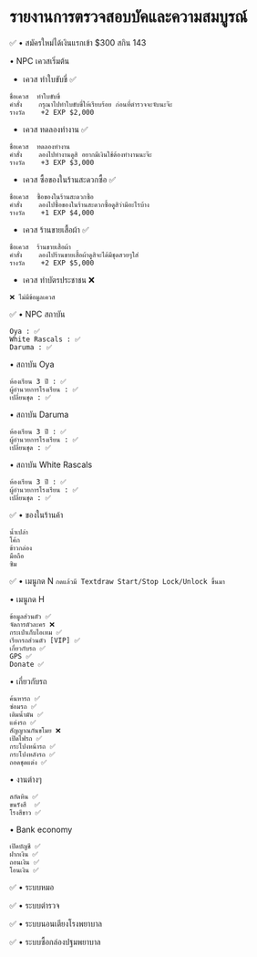 # รายงานการตรวจสอบบัคและความสมบูรณ์
:white_check_mark: • สมัครใหม่ได้เงินแรกเข้า $300 สกิน 143

• NPC เควสเริ่มต้น
- เควส ทำใบขับขี่ :white_check_mark: 
```
ชื่อเควส  ทำใบขับขี่ 
คำสั่ง    กรุณาไปทำใบขับขี่ให้เรียบร้อย ก่อนที่ตำรวจจะจับนะจ๊ะ
รางวัล    +2 EXP $2,000
```
- เควส ทดลองทำงาน :white_check_mark: 
```
ชื่อเควส  ทดลองทำงาน 
คำสั่ง    ลองไปทำงานดูสิ อยากมีเงินใช้ต้องทำงานนะจ๊ะ
รางวัล    +3 EXP $3,000
```
- เควส ซื้อของในร้านสะดวกซื้อ :white_check_mark: 
```
ชื่อเควส  ซื้อของในร้านสะดวกซื้อ 
คำสั่ง    ลองไปซื้อของในร้านสะดวกซื้อดูสิว่ามีอะไรบ้าง
รางวัล    +1 EXP $4,000
```
- เควส ร้านขายเสื้อผ้า :white_check_mark: 
```
ชื่อเควส  ร้านขายเสื้อผ้า 
คำสั่ง    ลองไปร้านขายเสื้อผ้าดูสิจะได้มีชุดสวยๆใส่
รางวัล    +2 EXP $5,000
```
- เควส ทำบัตรประชาชน ❌
```
❌ ไม่มีข้อมูลเควส
```

:white_check_mark: • NPC สถาบัน
```
Oya : ✅
White Rascals : ✅
Daruma : ✅
```

• สถาบัน Oya
```
ห้องเรียน 3 ปี : ✅
ผู้อำนวยการโรงเรียน : ✅
เปลี่ยนชุด : ✅
```
• สถาบัน Daruma
```
ห้องเรียน 3 ปี : ✅
ผู้อำนวยการโรงเรียน : ✅
เปลี่ยนชุด : ✅
```
• สถาบัน White Rascals
```
ห้องเรียน 3 ปี : ✅
ผู้อำนวยการโรงเรียน : ✅
เปลี่ยนชุด : ✅
```

:white_check_mark: • ของในร้านค้า 
```
น้ำเปล่า
โค้ก
ข้าวกล่อง
มือถือ
ซิม
```

:white_check_mark: • เมนูกด N
``` กดแล้วมี Textdraw Start/Stop Lock/Unlock ขึ้นมา ```

• เมนูกด H
```
ข้อมูลส่วนตัว ✅
จัดการตัวละคร ❌
กระเป๋าเก็บไอเทม ✅
เรียกรถส่วนตัว [VIP] ✅
เกี่ยวกับรถ ✅
GPS ✅
Donate ✅
```
• เกี่ยวกับรถ
```
ค้นหารถ ✅
ซ่อมรถ ✅
เติมน้ำมัน ✅
แต่งรถ ✅
สัญญาณกันขโมย ❌
เปิดไฟรถ ✅
กระโปงหน้ารถ ✅
กระโปงหลังรถ ✅
ถอดชุดแต่ง ✅
```
• งานต่างๆ
```
สกัดหิน ✅
ขนรังสี  ✅
โรงสีขาว ✅
```
• Bank economy
```
เปิดบัญชี ✅
ฝากเงิน ✅
ถอนเงิน ✅
โอนเงิน ✅
```
✅ • ระบบหมอ

✅ • ระบบตำรวจ

✅ • ระบบนอนเตียงโรงพยาบาล

✅ • ระบบซื้อกล่องปฐมพยาบาล
